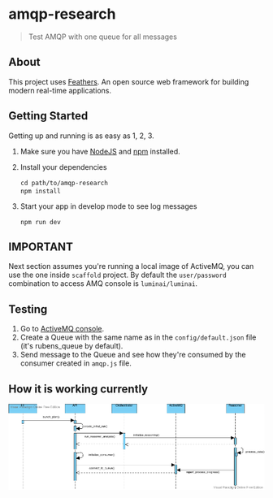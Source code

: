 # amqp-research

> Test AMQP with one queue for all messages

## About

This project uses [Feathers](http://feathersjs.com). An open source web framework for building modern real-time applications.

## Getting Started

Getting up and running is as easy as 1, 2, 3.

1. Make sure you have [NodeJS](https://nodejs.org/) and [npm](https://www.npmjs.com/) installed.
2. Install your dependencies

   ```
   cd path/to/amqp-research
   npm install
   ```

3. Start your app in develop mode to see log messages

   ```
   npm run dev
   ```

## IMPORTANT

Next section assumes you're running a local image of ActiveMQ, you can use the one inside `scaffold` project.
By default the `user/password` combination to access AMQ console is `luminai/luminai`.

## Testing

1. Go to [ActiveMQ console](http://localhost:8161/admin/queues.jsp).
2. Create a Queue with the same name as in the `config/default.json` file (it's rubens_queue by default).
3. Send message to the Queue and see how they're consumed by the consumer created in `amqp.js` file.

## How it is working currently

![Sequence diagram](./diagrams/activemq_flow.png)
